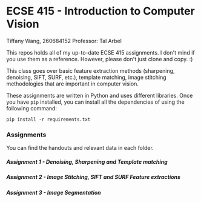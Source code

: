 # ECSE 415 - Introduction to Computer Vision 

Tiffany Wang, 260684152 
Professor: Tal Arbel

This repos holds all of my up-to-date ECSE 415 assignments. I don't mind if you use them as a reference. However, please don't just clone and copy. :) 

This class goes over basic feature extraction methods (sharpening, denoising, SIFT, SURF, etc.), template matching, image stitching methodologies that are important in computer vision. 

These assignments are written in Python and uses different libraries. Once you have `pip` installed, you can install all the dependencies of using the following command: 

`pip install -r requirements.txt` 


### Assignments 

You can find the handouts and relevant data in each folder. 

##### Assignment 1 - Denoising, Sharpening and Template matching 
##### Assignment 2 - Image Stitching, SIFT and SURF Feature extractions 
##### Assignment 3 - Image Segmentation 
